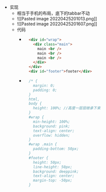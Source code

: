 - 实现
	- 相当于手机的布局，底下的tabbar不动
	- ![[Pasted image 20220425201013.png]] 
	- ![[Pasted image 20220425201607.png]]
	- 代码
		- ```HTML
			<div id="wrap">
		      <div class="main">
		        main <br />
		        main <br />
		        main <br />
		      </div>
		    </div>
		    <div id="footer">footer</div>
		- ```CSS
			/* {
			  margin: 0;
			  padding: 0;
			}
			html,
			body {
			  height: 100%; //高度一层层继承下来
			}
			#wrap {
			  min-height: 100%;
			  background: pink;
			  text-align: center;
			  overflow: hidden;
			}
			#wrap .main {
			  padding-bottom: 50px;
			}
			#footer {
			  height: 50px;
			  line-height: 50px;
			  background: deeppink;
			  text-align: center;
			  margin-top: -50px;
			}
